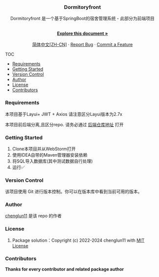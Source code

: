 
<br />

<p align="center">
<h3 align="center">Dormitoryfront </h3>
  <p align="center">Dormitoryfront 是一个基于SpringBoot的宿舍管理系统 - 此部分为前端项目</p>
  <p align="center">
    <br />
    <a href="https://github.com/chenglun11/Dormitoryfront/blob/main/README.md"><strong>Explore this document »</strong></a>
    <br />
    <br />
    <a href="https://github.com/chenglun11/Dormitoryfront/blob/main/README.md">简体中文[ZH-CN]</a>
    ·
    <a href="https://github.com/chenglun11/Dormitoryfront/issues">Report Bug</a>
    ·
    <a href="https://github.com/chenglun11/Dormitoryfront/issues">Commit a Feature</a>

</p>

</p>

TOC
- [Requirements](#requirements)
- [Getting Started](#getting-started)
- [Version Control](#version-control)
- [Author](#author)
- [License](#license)
- [Contributors](#contributors)

### Requirements
本项目基于Layui+ JWT + Axios
请注意区分Layui版本为2.7x

本项目前后端分离,且区分repo.
请务必通过 [后端仓库地址](https://github.com/chenglun11/DormitoryCMS) 打开


### Getting Started
1. Clone本项目并从WebStorm打开
2. 使用IDEA自带的Maven管理器安装依赖
3. 将SQL导入数据库(其中测试数据自行处理)
4. 运行✅

### Version Control

该项目使用 Git 进行版本控制。你可以在版本库中看到当前可用的版本。

### Author

[chenglun11](https://github.com/chenglun11) 是该 repo 的作者

### License

1. Package solution：Copyright (c) 2022-2024 chenglun11 with [MIT License](/LICENSE)

### Contributors

**Thanks for every contributor and related package author**

